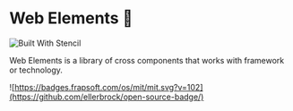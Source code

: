 # Web Elements 💎
![Built With Stencil](https://bit.ly/35Ak8QP)

Web Elements is a library of cross components that works with framework or technology.

![https://badges.frapsoft.com/os/mit/mit.svg?v=102](https://github.com/ellerbrock/open-source-badge/)
